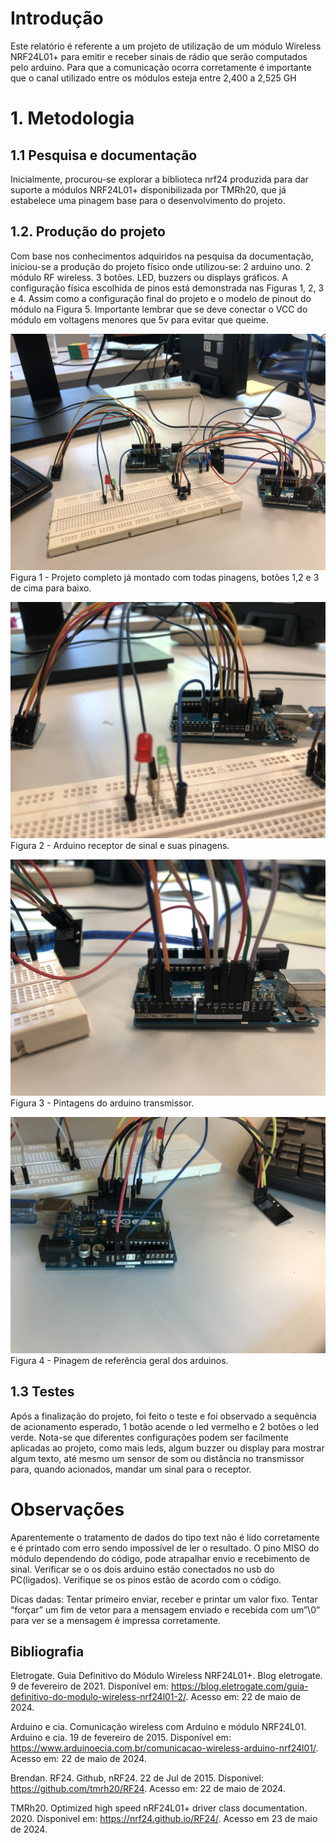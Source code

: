 # Introdução
Este relatório é referente a um projeto de utilização de um  módulo Wireless NRF24L01+ para emitir e receber sinais de rádio que serão computados pelo arduino. Para que a comunicação ocorra corretamente é importante que o canal utilizado entre os módulos esteja entre 2,400 a 2,525 GH

# 1. Metodologia
## 1.1  Pesquisa e documentação
Inicialmente, procurou-se explorar a biblioteca nrf24 produzida para dar suporte a módulos  NRF24L01+  disponibilizada por TMRh20, que já estabelece uma pinagem base para o desenvolvimento do projeto.

## 1.2. Produção do projeto
Com base nos conhecimentos adquiridos na pesquisa da documentação, iniciou-se a produção do projeto físico onde utilizou-se:
2 arduino uno.
2 módulo RF wireless.
3 botões.
LED, buzzers ou displays gráficos.
A configuração física escolhida de pinos está demonstrada nas Figuras 1, 2, 3 e 4. Assim como a configuração final do projeto e o modelo de pinout do módulo na Figura 5.
Importante lembrar que se deve conectar o VCC do módulo em voltagens menores que 5v para evitar que queime.

![Alt text](Imagen_video/1.JPG)
Figura 1 - Projeto completo já montado com todas pinagens, botões 1,2 e 3 de cima para baixo.

![Alt text](Imagen_video/2.JPG)
Figura 2 - Arduino receptor de sinal e suas pinagens. 

![Alt text](Imagen_video/3.JPG)
Figura 3 - Pintagens do arduino transmissor.

![Alt text](Imagen_video/4.JPG)
Figura 4 - Pinagem de referência geral  dos arduinos.

## 1.3 Testes
Após a finalização do projeto, foi feito o teste e foi observado a sequência de acionamento esperado, 1 botão acende o led vermelho e 2 botões o led verde.
Nota-se que diferentes configurações podem ser facilmente aplicadas ao projeto, como mais leds, algum buzzer ou display para mostrar algum texto, até mesmo um sensor de som ou distância no transmissor para, quando acionados, mandar um sinal para o receptor.

#  Observações

Aparentemente o tratamento de dados do tipo text não é lido corretamente e é printado com erro sendo impossível de ler o resultado.
O pino MISO do módulo dependendo do código, pode atrapalhar envio e recebimento de sinal.
Verificar se o os dois arduino estão conectados no usb do PC(ligados).
Verifique se os pinos estão de acordo com o código.

Dicas dadas:
 Tentar primeiro enviar, receber e printar um valor fixo.
 Tentar “forçar” um fim de vetor para a mensagem enviado e recebida com um”\0” para ver se a mensagem é impressa corretamente. 

## Bibliografia

Eletrogate. Guia Definitivo do Módulo Wireless NRF24L01+. Blog eletrogate. 9 de fevereiro de 2021. Disponível em: 
https://blog.eletrogate.com/guia-definitivo-do-modulo-wireless-nrf24l01-2/. Acesso em: 22 de maio de 2024.

Arduino e cia. Comunicação wireless com Arduino e módulo NRF24L01. Arduino e cia. 19 de fevereiro de 2015. Disponível em: 
https://www.arduinoecia.com.br/comunicacao-wireless-arduino-nrf24l01/. Acesso em: 22 de maio de 2024.

Brendan. RF24. Github, nRF24. 22 de Jul de 2015. Disponivel: <https://github.com/tmrh20/RF24>. Acesso em: 22 de maio de 2024.

TMRh20. Optimized high speed nRF24L01+ driver class documentation. 2020. Disponivel em: <https://nrf24.github.io/RF24/>. Acesso em 23 de maio de 2024.
